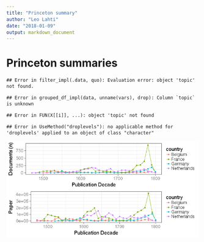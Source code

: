 ```yaml
---
title: "Princeton summary"
author: "Leo Lahti"
date: "2018-01-09"
output: markdown_document
---
```


# Princeton summaries




```
## Error in filter_impl(.data, quo): Evaluation error: object 'topic' not found.
```

```
## Error in grouped_df_impl(data, unname(vars), drop): Column `topic` is unknown
```

```
## Error in FUN(X[[i]], ...): object 'topic' not found
```



```
## Error in UseMethod("droplevels"): no applicable method for 'droplevels' applied to an object of class "character"
```

![plot of chunk princeton2](figure/princeton2-1.png)



